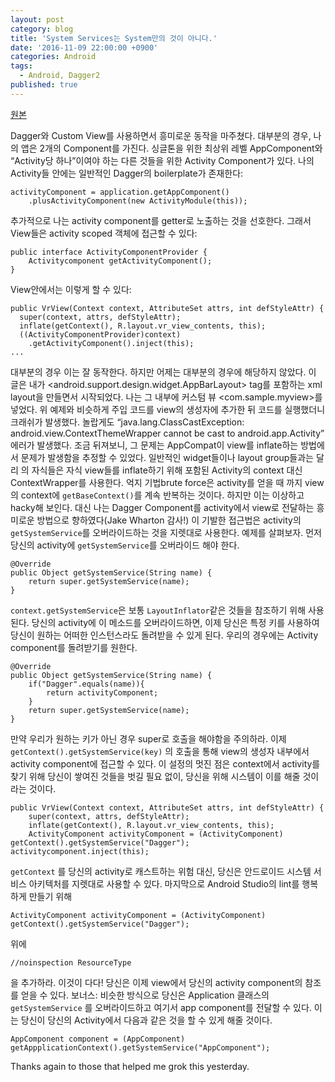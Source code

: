 ```yaml
---
layout: post
category: blog
title: 'System Services는 System만의 것이 아니다.'
date: '2016-11-09 22:00:00 +0900'
categories: Android
tags:
  - Android, Dagger2
published: true
---
```

[원본](https://medium.com/@theMikhail/system-services-are-not-just-for-the-system-ce33aab4594a#.281es4t7w)

Dagger와 Custom View를 사용하면서 흥미로운 동작을 마주쳤다. 대부분의 경우, 나의 앱은 2개의 Component를 가진다. 싱글톤을 위한 최상위 레벨 AppComponent와 “Activity당 하나”이여야 하는 다른 것들을 위한 Activity Component가 있다. 나의 Activity들 안에는 일반적인 Dagger의 boilerplate가 존재한다:

	activityComponent = application.getAppComponent()
		.plusActivityComponent(new ActivityModule(this));

추가적으로 나는 activity component를  getter로 노출하는 것을 선호한다. 그래서 View들은 activity scoped 객체에 접근할 수 있다:

	public interface ActivityComponentProvider {
    	Activitycomponent getActivityComponent();
	}

View안에서는 이렇게 할 수 있다:

	public VrView(Context context, AttributeSet attrs, int defStyleAttr) {
      super(context, attrs, defStyleAttr);
      inflate(getContext(), R.layout.vr_view_contents, this);
	  ((ActivityComponentProvider)context)
    	.getActivityComponent().inject(this);
	...
    
대부분의 경우 이는 잘 동작한다. 하지만 어제는 대부분의 경우에 해당하지 않았다. 이 글은 내가 <android.support.design.widget.AppBarLayout> tag를 포함하는 xml layout을 만들면서 시작되었다. 나는 그 내부에 커스텀 뷰 <com.sample.myview>를 넣었다. 위 예제와 비슷하게 주입 코드를 view의 생성자에 추가한 뒤 코드를 실행했더니 크래쉬가 발생했다. 놀랍게도  “java.lang.ClassCastException: android.view.ContextThemeWrapper cannot be cast to android.app.Activity” 에러가 발생했다. 조금 뒤져보니, 그 문제는 AppCompat이 view를 inflate하는 방법에서 문제가 발생함을 추정할 수 있었다. 일반적인 widget들이나 layout group들과는 달리 <AppBarLayout>의 자식들은 자식 view들를 inflate하기 위해 포함된 Activity의 context 대신 ContextWrapper를 사용한다.
억지 기법brute force은 activity를 얻을 때 까지 view의 context에  `getBaseContext()`를 계속 반복하는 것이다. 하지만 이는 이상하고 hacky해 보인다. 대신 나는 Dagger Component를 activity에서 view로 전달하는 흥미로운 방법으로 향하였다(Jake Wharton 감사!)
이 기발한 접근법은 activity의 `getSystemService`를 오버라이드하는 것을 지렛대로 사용한다. 예제를 살펴보자.
먼저 당신의 activity에 `getSystemService`를 오버라이드 해야 한다.

	@Override
	public Object getSystemService(String name) {
		return super.getSystemService(name);
	}

 `context.getSystemService`은 보통 `LayoutInflator`같은 것들을 참조하기 위해 사용된다. 당신의 activity에 이 메소드를 오버라이드하면, 이제 당신은 특정 키를 사용하여 당신이 원하는 어떠한 인스턴스라도 돌려받을 수 있게 된다. 우리의 경우에는 Activity component를 돌려받기를 원한다.

    @Override
    public Object getSystemService(String name) {
        if("Dagger".equals(name)){
            return activityComponent;
        }
        return super.getSystemService(name);
    }

만약 우리가 원하는 키가 아닌 경우 super로 호출을 해야함을 주의하라.
이제 `getContext().getSystemService(key)` 의 호출을 통해 view의 생성자 내부에서 activity component에 접근할 수 있다. 이 설정의 멋진 점은 context에서 activity를 찾기 위해 당신이 쌓여진 것들을 벗길 필요 없이, 당신을 위해 시스템이 이를 해줄 것이라는 것이다.

    public VrView(Context context, AttributeSet attrs, int defStyleAttr) {
        super(context, attrs, defStyleAttr);
        inflate(getContext(), R.layout.vr_view_contents, this);
        ActivityComponent activityComponent = (ActivityComponent) getContext().getSystemService("Dagger");
    activitycomponent.inject(this);

`getContext` 를 당신의 activity로 캐스트하는 위험 대신, 당신은 안드로이드 시스템 서비스 아키텍처를 지렛대로 사용할 수 있다.
마지막으로 Android Studio의 lint를 행복하게 만들기 위해

    ActivityComponent activityComponent = (ActivityComponent) getContext().getSystemService("Dagger");

위에 

	//noinspection ResourceType

을 추가하라.
이것이 다다! 당신은 이제 view에서 당신의 activity component의 참조를 얻을 수 있다. 보너스: 비슷한 방식으로 당신은 Application 클래스의 `getSystemService` 를 오버라이드하고 여기서 app component를 전달할 수 있다. 이는 당신이 당신의 Activity에서 다음과 같은 것을 할 수 있게 해줄 것이다.

	AppComponent component = (AppComponent) 	getAppplicationContext().getSystemService("AppComponent");

Thanks again to those that helped me grok this yesterday.

